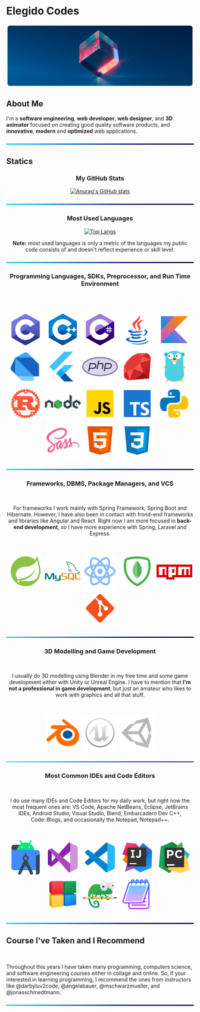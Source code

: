 # Elegido Codes

![BackGround](img/cover.png)

## About Me

I'm a **software engineering**, **web developer**, **web designer**, and **3D animator** focused on creating good quality software products, and **innovative**, **modern** and **optimized** web applications.

![BackGround](img/Line.png)

## Statics

<div align=center>

### My GitHub Stats

[![Anurag's GitHub stats](https://github-readme-stats.vercel.app/api?username=elegidocodes&show_icons=true&theme=github_dark&bg_color=00000000&hide=prs&hide_border=true)](https://github.com/anuraghazra/github-readme-stats)

![BackGround](img/Line.png)

### Most Used Languages


[![Top Langs](https://github-readme-stats.vercel.app/api/top-langs/?username=elegidocodes&langs_count=10&layout=compact&theme=github_dark&bg_color=00000000&hide_border=true)](https://github.com/anuraghazra/github-readme-stats)

**Note:** most used languages is only a metric of the languages my public code consists of and doesn't reflect experience or skill level.

![BackGround](img/Line.png)

### Programming Languages, SDKs, Preprocessor, and Run Time Environment

<br>

<br>

![C](img/icons/icons8-c.svg)
![C++](img/icons/icons8-cpp.svg)
![C#](img/icons/icons8-c-sharp.svg)
![Java](img/icons/icons8-java.svg)
![Kotlin](img/icons/icons8-kotlin.svg)
![Dart](img/icons/icons8-dart.svg)
![Flutter](img/icons/icons8-flutter.svg)
![PHP](img/icons/icons8-php.svg)
![Ruby](img/icons/icons8-ruby.svg)
![Go](img/icons/icons8-golang.svg)
![Rust](img/icons/icons8-rust.svg)
![Node](img/icons/icons8-nodejs.svg)
![JavaScript](img/icons/icons8-javascript.svg)
![TypeScript](img/icons/icons8-typescript.svg)
![Python](img/icons/icons8-python.svg)
![Sass](img/icons/icons8-sass.svg)
![HTML5](img/icons/icons8-html-5.svg)
![CSS3](img/icons/icons8-css3.svg)

![BackGround](img/Line.png)

### Frameworks, DBMS, Package Managers, and VCS

<br>

For frameworks I work mainly with Spring Framework, Spring Boot and Hibernate. However, I have also been in contact with frond-end frameworks and libraries like Angular and React. Right now I am more focused in **back-end development**, so I have more experience with Spring, Laravel and Express. 

<br>

![Spring Framework](img/icons/icons8-spring.svg)
![MySQL](img/icons/icons8-mysql.svg)
![React](img/icons/icons8-react.svg)
![MongoDB](img/icons/icons8-mongodb.svg)
![NPM](img/icons/icons8-npm.svg)
![Git](img/icons/icons8-git.svg)

![BackGround](img/Line.png)

### 3D Modelling and Game Development

<br>

I usually do 3D modelling using Blender in my free time and some game development either with Unity or Unreal Engine. I have to mention that **I'm not a professional in game development**, but just an amateur who likes to work with graphics and all that stuff. 

<br>

![Blender](img/icons/icons8-blender-3d.svg)
![Unreal Engine](img/icons/icons8-unreal-engine.svg)
![Unity](img/icons/icons8-unity.svg)

![BackGround](img/Line.png)

### Most Common IDEs and Code Editors

<br>

I do use many IDEs and Code Editors for my daily work, but right now the most frequent ones are: VS Code, Apache NetBeans, Eclipse, JetBrains IDEs, Android Studio, Visual Studio, Blend, Embarcadero Dev C++, Code::Blogs, and occasionally the Notepad, Notepad++.  

<br>

![Android Studio](img/icons/icons8-android-studio.svg)
![Visual Studio](img/icons/icons8-visual-studio.svg)
![Visual Studio](img/icons/icons8-visual-studio-code-2019.svg)
![Visual Studio](img/icons/icons8-intellij-idea.svg)
![Visual Studio](img/icons/icons8-pycharm.svg)
![Visual Studio](img/icons/icons8-code-blocks.svg)
![Visual Studio](img/icons/icons8-notepad++.svg)
![Visual Studio](img/icons/icons8-windows-notepad.svg)

![BackGround](img/Line.png)

</div>

## Course I've Taken and I Recommend

<br>

Throughout this years I have taken many programming, computers science, and software engineering courses either in collage and online. So, if your interested in learning programming, I recommend the ones from instructors like @darbyluv2code, @angelabauer, @mschwarzmueller, and @jonasschmedtmann.

![BackGround](img/Line.png)
